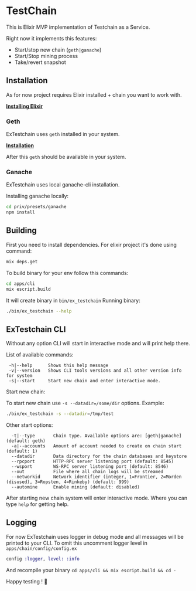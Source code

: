 # TestChain

This is Elixir MVP implementation of Testchain as a Service.

Right now it implements this features:
 
 - Start/stop new chain (`geth|ganache`)
 - Start/Stop mining process
 - Take/revert snapshot

## Installation

As for now project requires Elixir installed + chain you want to work with.

[**Installing Elixir**](https://elixir-lang.org/install.html)

### Geth
ExTestchain uses `geth` installed in your system.

[**Installation**](https://github.com/ethereum/go-ethereum/wiki/Installing-Geth)

After this `geth` should be available in your system.

### Ganache
ExTestchain uses local ganache-cli installation.

Installing ganache locally:

```bash
cd priv/presets/ganache
npm install
```

## Building

First you need to install dependencies. For elixir project it's done using command:
```bash
mix deps.get
```

To build binary for your env follow this commands:

```bash
cd apps/cli
mix escript.build
```

It will create binary in `bin/ex_testchain`
Running binary: 

```bash
./bin/ex_testchain --help
```

## ExTestchain CLI

Without any option CLI will start in interactive mode and will print help there.

List of available commands:

```
 -h|--help      Shows this help message
 -v|--version   Shows CLI tools versions and all other version info for system
 -s|--start     Start new chain and enter interactive mode.
```
Start new chain:

To start new chain use `-s --datadir=/some/dir` options.
Example:

```bash
./bin/ex_testchain -s --datadir=/tmp/test
```
Other start options:

```
  -t|--type       Chain type. Available options are: [geth|ganache] (default: geth)
  -a|--accounts   Amount of account needed to create on chain start (default: 1)
  --datadir       Data directory for the chain databases and keystore
  --rpcport       HTTP-RPC server listening port (default: 8545)
  --wsport        WS-RPC server listening port (default: 8546)
  --out           File where all chain logs will be streamed
  --networkid     Network identifier (integer, 1=Frontier, 2=Morden (disused), 3=Ropsten, 4=Rinkeby) (default: 999)
  --automine      Enable mining (default: disabled)
```

After starting new chain system will enter interactive mode.
Where you can type `help` for getting help.

## Logging
For now ExTestchain uses logger in debug mode and all messages will be printed to your CLI.
To omit this uncomment logger level in `apps/chain/config/config.ex`

```elixir
config :logger, level: :info
```

And recompile your binary `cd apps/cli && mix escript.build && cd -`

Happy testing ! :ghost:
